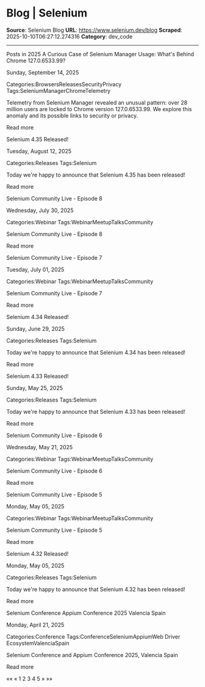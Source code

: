 # Blog | Selenium

**Source**: Selenium Blog
**URL**: https://www.selenium.dev/blog
**Scraped**: 2025-10-10T06:27:12.274316
**Category**: dev_code

---

Posts in 2025
A Curious Case of Selenium Manager Usage: What's Behind Chrome 127.0.6533.99?

Sunday, September 14, 2025

Categories:BrowsersReleasesSecurityPrivacy
Tags:SeleniumManagerChromeTelemetry

Telemetry from Selenium Manager revealed an unusual pattern: over 28 million users are locked to Chrome version 127.0.6533.99. We explore this anomaly and its possible links to security or privacy.

Read more

Selenium 4.35 Released!

Tuesday, August 12, 2025

Categories:Releases
Tags:Selenium

Today we're happy to announce that Selenium 4.35 has been released!

Read more

Selenium Community Live - Episode 8

Wednesday, July 30, 2025

Categories:Webinar
Tags:WebinarMeetupTalksCommunity

Selenium Community Live - Episode 8

Read more

Selenium Community Live - Episode 7

Tuesday, July 01, 2025

Categories:Webinar
Tags:WebinarMeetupTalksCommunity

Selenium Community Live - Episode 7

Read more

Selenium 4.34 Released!

Sunday, June 29, 2025

Categories:Releases
Tags:Selenium

Today we're happy to announce that Selenium 4.34 has been released!

Read more

Selenium 4.33 Released!

Sunday, May 25, 2025

Categories:Releases
Tags:Selenium

Today we're happy to announce that Selenium 4.33 has been released!

Read more

Selenium Community Live - Episode 6

Wednesday, May 21, 2025

Categories:Webinar
Tags:WebinarMeetupTalksCommunity

Selenium Community Live - Episode 6

Read more

Selenium Community Live - Episode 5

Monday, May 05, 2025

Categories:Webinar
Tags:WebinarMeetupTalksCommunity

Selenium Community Live - Episode 5

Read more

Selenium 4.32 Released!

Monday, May 05, 2025

Categories:Releases
Tags:Selenium

Today we're happy to announce that Selenium 4.32 has been released!

Read more

Selenium Conference Appium Conference 2025 Valencia Spain

Monday, April 21, 2025

Categories:Conference
Tags:ConferenceSeleniumAppiumWeb Driver EcosystemValenciaSpain

Selenium Conference and Appium Conference 2025, Valencia Spain

Read more

««
«
1
2
3
4
5
»
»»
